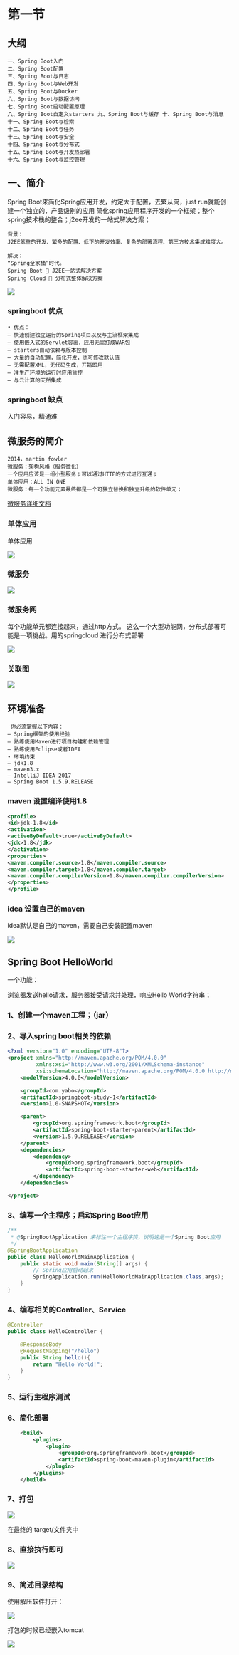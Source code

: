 # 第一节

## 大纲

```
一、Spring Boot入门
二、Spring Boot配置
三、Spring Boot与日志
四、Spring Boot与Web开发
五、Spring Boot与Docker
六、Spring Boot与数据访问
七、Spring Boot启动配置原理
八、Spring Boot自定义starters 九、Spring Boot与缓存 十、Spring Boot与消息
十一、Spring Boot与检索
十二、Spring Boot与任务
十三、Spring Boot与安全
十四、Spring Boot与分布式
十五、Spring Boot与开发热部署
十六、Spring Boot与监控管理
```
##  一、简介

Spring Boot来简化Spring应用开发，约定大于配置，去繁从简，just run就能创建一个独立的，产品级别的应用
简化spring应用程序开发的一个框架；整个spring技术栈的整合；j2ee开发的一站式解决方案；

```
背景：
J2EE笨重的开发、繁多的配置、低下的开发效率、复杂的部署流程、第三方技术集成难度大。

解决：
“Spring全家桶”时代。
Spring Boot  J2EE一站式解决方案
Spring Cloud  分布式整体解决方案
```

![](assets/009/06/01/01-1649491136129.png)




### springboot 优点


```
• 优点：
– 快速创建独立运行的Spring项目以及与主流框架集成
– 使用嵌入式的Servlet容器，应用无需打成WAR包
– starters自动依赖与版本控制
– 大量的自动配置，简化开发，也可修改默认值
– 无需配置XML，无代码生成，开箱即用
– 准生产环境的运行时应用监控
– 与云计算的天然集成
```

### springboot 缺点

入门容易，精通难


## 微服务的简介

```
2014，martin fowler
微服务：架构风格（服务微化）
一个应用应该是一组小型服务；可以通过HTTP的方式进行互通；
单体应用：ALL IN ONE
微服务：每一个功能元素最终都是一个可独立替换和独立升级的软件单元；
```

[微服务详细文档](https://martinfowler.com/articles/microservices.html#MicroservicesAndSoa)


### 单体应用

单体应用

![](assets/009/06/01/01-1649506337606.png)

### 微服务


![](assets/009/06/01/01-1649506375106.png)


### 微服务网

每个功能单元都连接起来，通过http方式。 这么一个大型功能网，分布式部署可能是一项挑战。用的springcloud 进行分布式部署

![](assets/009/06/01/01-1649506525194.png)

### 关联图

![](assets/009/06/01/01-1649506702088.png)


## 环境准备

```
 你必须掌握以下内容：
– Spring框架的使用经验
– 熟练使用Maven进行项目构建和依赖管理
– 熟练使用Eclipse或者IDEA
• 环境约束
– jdk1.8
– maven3.x
– IntelliJ IDEA 2017
– Spring Boot 1.5.9.RELEASE
```


### maven 设置编译使用1.8 

```xml
<profile>
<id>jdk‐1.8</id>
<activation>
<activeByDefault>true</activeByDefault>
<jdk>1.8</jdk>
</activation>
<properties>
<maven.compiler.source>1.8</maven.compiler.source>
<maven.compiler.target>1.8</maven.compiler.target>
<maven.compiler.compilerVersion>1.8</maven.compiler.compilerVersion>
</properties>
</profile>

```

### idea 设置自己的maven

idea默认是自己的maven，需要自己安装配置maven

![](assets/009/06/01/01-1649507034242.png)


## Spring Boot HelloWorld


一个功能：

浏览器发送hello请求，服务器接受请求并处理，响应Hello World字符串；


### 1、创建一个maven工程；（jar）




### 2、导入spring boot相关的依赖

```xml
<?xml version="1.0" encoding="UTF-8"?>
<project xmlns="http://maven.apache.org/POM/4.0.0"
         xmlns:xsi="http://www.w3.org/2001/XMLSchema-instance"
         xsi:schemaLocation="http://maven.apache.org/POM/4.0.0 http://maven.apache.org/xsd/maven-4.0.0.xsd">
    <modelVersion>4.0.0</modelVersion>

    <groupId>com.yabo</groupId>
    <artifactId>springboot-study-1</artifactId>
    <version>1.0-SNAPSHOT</version>

    <parent>
        <groupId>org.springframework.boot</groupId>
        <artifactId>spring-boot-starter-parent</artifactId>
        <version>1.5.9.RELEASE</version>
    </parent>
    <dependencies>
        <dependency>
            <groupId>org.springframework.boot</groupId>
            <artifactId>spring-boot-starter-web</artifactId>
        </dependency>
    </dependencies>

</project>
```

### 3、编写一个主程序；启动Spring Boot应用


```java
/**
 * @SpringBootApplication 来标注一个主程序类，说明这是一个Spring Boot应用
 */
@SpringBootApplication
public class HelloWorldMainApplication {
    public static void main(String[] args) {
        // Spring应用启动起来
        SpringApplication.run(HelloWorldMainApplication.class,args);
    }
}
```


### 4、编写相关的Controller、Service


```java
@Controller
public class HelloController {

    @ResponseBody
    @RequestMapping("/hello")
    public String hello(){
        return "Hello World!";
    }
}

```


### 5、运行主程序测试

### 6、简化部署

```xml
    <build>
        <plugins>
            <plugin>
                <groupId>org.springframework.boot</groupId>
                <artifactId>spring-boot-maven-plugin</artifactId>
            </plugin>
        </plugins>
    </build>

```





### 7、打包


![](assets/009/06/01/01-1649574845769.png)

在最终的 target/文件夹中


### 8、直接执行即可 

![](assets/009/06/01/01-1649574924432.png)


### 9、简述目录结构


使用解压软件打开：

![](assets/009/06/01/01-1649574992712.png)

打包的时候已经嵌入tomcat

![](assets/009/06/01/01-1649575045063.png)